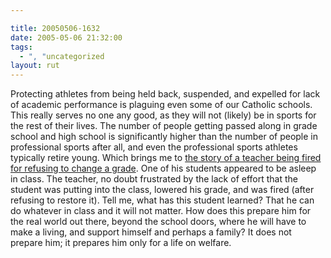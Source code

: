 ```yaml
---

title: 20050506-1632
date: 2005-05-06 21:32:00
tags:
  - ", "uncategorized
layout: rut
---
```


<p>Protecting athletes from being held back, suspended, and
expelled for lack of academic performance is plaguing even some
of our Catholic schools.  This really serves no one any good, as
they will not (likely) be in sports for the rest of their lives.
The number of people getting passed along in grade school and
high school is significantly higher than the number of people
in professional sports after all, and even the professional
sports athletes typically retire young.  Which brings me to <a href="http://www.accessnorthga.com/news/ap_newfullstory.asp?ID=60362">the
story of a teacher being fired for refusing to change a grade</a>.
One of his students appeared to be asleep in class.  The teacher,
no doubt frustrated by the lack of effort that the student was
putting into the class, lowered his grade, and was fired (after
refusing to restore it).  Tell me, what has this student learned?
That he can do whatever in class and it will not matter.  How does
this prepare him for the real world out there, beyond the school
doors, where he will have to make a living, and support himself
and perhaps a family?  It does not prepare him; it prepares him
only for a life on welfare.</p>

